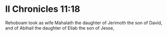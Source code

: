 # II Chronicles 11:18

Rehoboam took as wife Mahalath the daughter of Jerimoth the son of David, and of Abihail the daughter of Eliab the son of Jesse,
